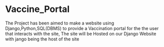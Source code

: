 # Vaccine_Portal

The Project has been aimed to make a website using Django,Python,SQL(DBMS) to provide a Vaccination portal for the the user that interacts with the site,
The site will be Hosted on our Django Website with jango being the host of the site 

